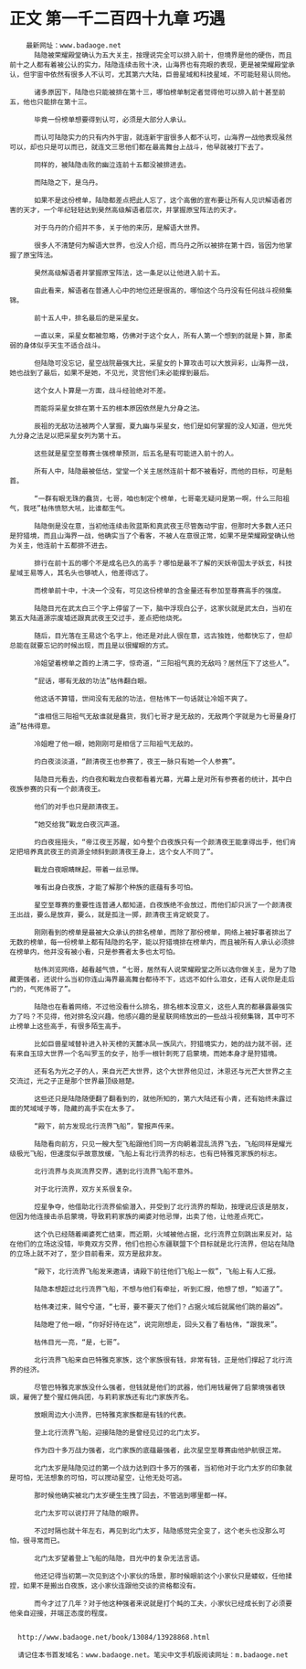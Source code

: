 # 正文 第一千二百四十九章 巧遇
        最新网址：www.badaoge.net
          陆隐被荣耀殿堂确认为五大关主，按理说完全可以排入前十，但境界是他的硬伤，而且前十之人都有着被公认的实力，陆隐连续击败十决，山海界也有亮眼的表现，更是被荣耀殿堂承认，但宇宙中依然有很多人不认可，尤其第六大陆，巨兽星域和科技星域，不可能轻易认同他。
      
          诸多原因下，陆隐也只能被排在第十三，哪怕榜单制定者觉得他可以排入前十甚至前五，他也只能排在第十三。
      
          毕竟一份榜单想要得到认可，必须是大部分人承认。
      
          而认可陆隐实力的只有内外宇宙，就连新宇宙很多人都不认可，山海界一战他表现虽然可以，却也只是可以而已，就连文三思他们都在最高舞台上战斗，他早就被打下去了。
      
          同样的，被陆隐击败的幽泣连前十五都没被排进去。
      
          而陆隐之下，是乌丹。
      
          如果不是这份榜单，陆隐都差点把此人忘了，这个高傲的宣布要让所有人见识解语者厉害的天才，一个年纪轻轻达到昊然高级解语者层次，并掌握原宝阵法的天才。
      
          对于乌丹的介绍并不多，关于他的来历，是解语大世界。
      
          很多人不清楚何为解语大世界，也没人介绍，而乌丹之所以被排在第十四，皆因为他掌握了原宝阵法。
      
          昊然高级解语者并掌握原宝阵法，这一条足以让他进入前十五。
      
          由此看来，解语者在普通人心中的地位还是很高的，哪怕这个乌丹没有任何战斗视频集锦。
      
          前十五人中，排名最后的是采星女。
      
          一直以来，采星女都被忽略，仿佛对于这个女人，所有人第一个想到的就是卜算，那柔弱的身体似乎天生不适合战斗。
      
          但陆隐可没忘记，星空战院最强大比，采星女的卜算攻击可以大放异彩，山海界一战，她也战到了最后，如果不是她，不见光，灵宫他们未必能撑到最后。
      
          这个女人卜算是一方面，战斗经验绝对不差。
      
          而能将采星女排在第十五的根本原因依然是九分身之法。
      
          辰祖的无敌功法被两个人掌握，夏九幽与采星女，他们是如何掌握的没人知道，但光凭九分身之法足以把采星女列为第十五。
      
          这些就是星空至尊赛士强榜单预测，后五名是有可能进入前十的人。
      
          所有人中，陆隐最被低估，堂堂一个关主居然连前十都不被看好，而他的目标，可是魁首。
      
          “一群有眼无珠的蠢货，七哥，咱也制定个榜单，七哥毫无疑问是第一啊，什么三阳祖气，我呸”枯伟愤怒大吼，比谁都生气。
      
          陆隐倒是没在意，当初他连续击败蓝斯和真武夜王尽管轰动宇宙，但那时大多数人还只是狩猎境，而且山海界一战，他确实当了个看客，不被人在意很正常，如果不是荣耀殿堂确认他为关主，他连前十五都排不进去。
      
          排行在前十五的哪个不是成名已久的高手？哪怕是最不了解的天妖帝国太子妖玄，科技星域王易等人，其名头也够唬人，他差得远了。
      
          而榜单前十中，十决一个没有，可见这份榜单的含金量还有参加至尊赛高手的强度。
      
          陆隐目光在武太白三个字上停留了一下，脑中浮现白公子，这家伙就是武太白，当初在第五大陆道源宗废墟还跟真武夜王交过手，差点把他烧死。
      
          随后，目光落在王易这个名字上，他还是对此人很在意，远古独姓，他都快忘了，但却总能在就要忘记的时候出现，而且是以很耀眼的方式。
      
          冷姐望着榜单之首的上清二字，惊奇道，“三阳祖气真的无敌吗？居然压下了这些人”。
      
          “屁话，哪有无敌的功法”枯伟翻白眼。
      
          他这话不算错，世间没有无敌的功法，但枯伟下一句话就让冷姐不爽了。
      
          “谁相信三阳祖气无敌谁就是蠢货，我们七哥才是无敌的，无敌两个字就是为七哥量身打造”枯伟得意。
      
          冷姐瞪了他一眼，她刚刚可是相信了三阳祖气无敌的。
      
          灼白夜淡淡道，“颜清夜王也参赛了，夜王一脉只有她一个人参赛”。
      
          陆隐目光看去，灼白夜和戰龙白夜都看着光幕，光幕上是对所有参赛者的统计，其中白夜族参赛的只有一个颜清夜王。
      
          他们的对手也只是颜清夜王。
      
          “她交给我”戰龙白夜沉声道。
      
          灼白夜摇摇头，“帝江夜王苏醒，如今整个白夜族只有一个颜清夜王能拿得出手，他们肯定把培养真武夜王的资源全倾斜到颜清夜王身上，这个女人不同了”。
      
          戰龙白夜眼睛眯起，带着一丝忌惮。
      
          唯有出身白夜族，才能了解那个种族的底蕴有多可怕。
      
          星空至尊赛的重要性连普通人都知道，白夜族绝不会放过，而他们却只派了一个颜清夜王出战，要么是放弃，要么，就是孤注一掷，颜清夜王肯定蜕变了。
      
          刚刚看到的榜单是最被大众承认的排名榜单，而除了那份榜单，网络上被好事者排出了无数的榜单，每一份榜单上都有陆隐的名字，能以狩猎境排在榜单内，而且被所有人承认必须排在榜单内，他并没有被小看，只是参赛者太多也太可怕。
      
          枯伟浏览网络，越看越气愤，“七哥，居然有人说荣耀殿堂之所以选你做关主，是为了隐藏更强者，还说什么当初你连山海界最高舞台都待不下，远远不如什么泪女，还有人说你是走后门的，气死伟哥了”。
      
          陆隐也在看着网络，不过他没看什么排名，排名根本没意义，这些人真的都暴露最强实力了吗？不见得，他对排名没兴趣，他感兴趣的是星联网络放出的一些战斗视频集锦，其中可不止榜单上这些高手，有很多陌生高手。
      
          比如巨兽星域替补进入补天榜的天麓冰凤一族凤六，狩猎境实力，她的战力就不弱，还有来自玉琼大世界一个名叫罗玉的女子，抬手一根针刺死了启蒙境，而她本身才是狩猎境。
      
          还有名为光之子的人，来自光芒大世界，这个大世界他见过，沐恩还与光芒大世界之主交流过，光之子正是那个世界最顶级翘楚。
      
          这些还只是陆隐随便翻了翻看到的，就他所知的，第六大陆还有小青，还有始终未露过面的梵域域子等，隐藏的高手实在太多了。
      
          “殿下，前方发现北行流界飞船”，警报声传来。
      
          陆隐看向前方，只见一艘大型飞船跟他们同一方向朝着混乱流界飞去，飞船同样是耀光级极光飞船，但速度似乎故意放缓，飞船上有北行流界的标志，也有巴特雅克家族的标志。
      
          北行流界与炎岚流界交界，遇到北行流界飞船不意外。
      
          对于北行流界，双方关系很复杂。
      
          焢星争夺，他借助北行流界偷偷潜入，并受到了北行流界的帮助，按理说应该是朋友，但因为他连接击杀启蒙境，导致莉莉家族的阐婆对他忌惮，出卖了他，让他差点死亡。
      
          这个仇已经随着阐婆死亡结束，而近期，火域被他占据，北行流界立刻跳出来反对，站在他们的立场这没错，毕竟双方交界，他们也担心东疆联盟下个目标就是北行流界，但站在陆隐的立场上就不对了，至少目前看来，双方是敌非友。
      
          “殿下，北行流界飞船发来邀请，请殿下前往他们飞船上一叙”，飞船上有人汇报。
      
          陆隐本想超过北行流界飞船，不想与他们有牵扯，听到汇报，他想了想，“知道了”。
      
          枯伟凑过来，贼兮兮道，“七哥，要不要灭了他们？占据火域后就属他们跳的最凶”。
      
          陆隐瞪了他一眼，“你好好待在这”，说完刚想走，回头又看了看枯伟，“跟我来”。
      
          枯伟目光一亮，“是，七哥”。
      
          北行流界飞船来自巴特雅克家族，这个家族很有钱，非常有钱，正是他们撑起了北行流界的经济。
      
          尽管巴特雅克家族没什么强者，但钱就是他们的武器，他们用钱雇佣了启蒙境强者铁飒，雇佣了整个猩红佣兵团，与莉莉家族还有北门家族齐名。
      
          放眼周边大小流界，巴特雅克家族都是有钱的代表。
      
          登上北行流界飞船，迎接陆隐的是曾经见过的北门太岁。
      
          作为四十多万战力强者，北门家族的底蕴最强者，此次星空至尊赛由他护航很正常。
      
          北门太岁是陆隐见过的第一个战力达到四十多万的强者，当初他对于北门太岁的印象就是可怕，无法想象的可怕，可以搅动星空，让他无处可逃。
      
          那时候他确实被北门太岁硬生生拽了回去，不管逃到哪里都一样。
      
          北门太岁可以说打开了陆隐的眼界。
      
          不过时隔也就十年左右，再见到北门太岁，陆隐感觉完全变了，这个老头也没那么可怕，很寻常而已。
      
          北门太岁望着登上飞船的陆隐，目光中的复杂无法言语。
      
          他还记得当初第一次见到这个小家伙的场景，那时候眼前这个小家伙只是蝼蚁，任他揉捏，如果不是搬出白夜族，这小家伙连跟他交谈的资格都没有。
      
          而今才过了几年？对于他这种强者来说就是打个盹的工夫，小家伙已经成长到了必须要他亲自迎接，并端正态度的程度。
      
      
      http://www.badaoge.net/book/13084/13928868.html
      
      请记住本书首发域名：www.badaoge.net。笔尖中文手机版阅读网址：m.badaoge.net